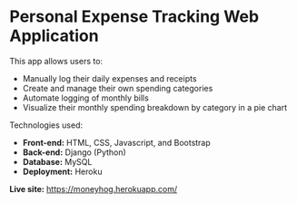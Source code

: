 # Personal Expense Tracking Web Application

This app allows users to:
- Manually log their daily expenses and receipts
- Create and manage their own spending categories
- Automate logging of monthly bills
- Visualize their monthly spending breakdown by category in a pie chart

Technologies used:
- **Front-end:** HTML, CSS, Javascript, and Bootstrap
- **Back-end:** Django (Python)
- **Database:** MySQL
- **Deployment:** Heroku

**Live site:** https://moneyhog.herokuapp.com/
